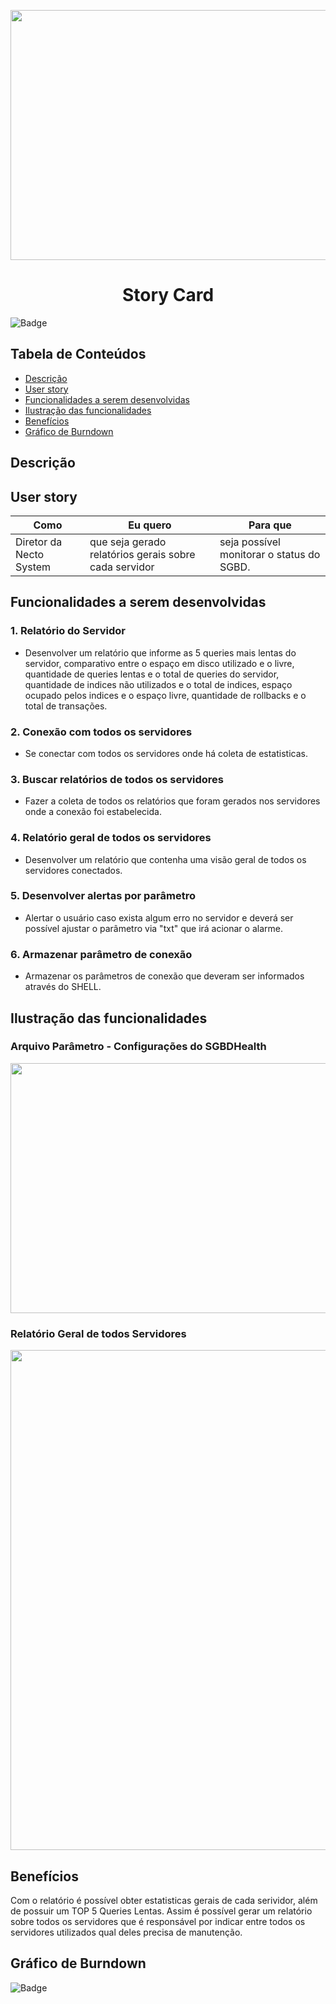 <p align="center">
  <img src="https://github.com/DolphinDatabase/SGBD_Health/blob/Sprint-4/Images%20Sprint%204/Cards%20Sprint%204.png?w=400"height="400" width="700" />

</p>
<h1 align="center"> Story Card  </h1>  

![Badge](https://img.shields.io/badge/STATUS-EM%20DESENVOLVIMENTO-yellow)


## Tabela de Conteúdos  


 * [Descrição](#descrição)
 * [User story](#user-story)  
 * [Funcionalidades a serem desenvolvidas](#funcionalidades-a-serem-desenvolvidas)
 * [Ilustração das funcionalidades](#ilustração-das-funcionalidades)
 * [Benefícios](#benefícios)
 * [Gráfico de Burndown](#gráfico-de-burndown)  



## Descrição  


<p align="justified"> 

  
## User story  
  
 
 | Como | Eu quero | Para que |
 | ------- | ------- | ------- |
 | Diretor da Necto System | que seja gerado relatórios gerais sobre cada servidor  | seja possível monitorar o status do SGBD. |
  
 
## Funcionalidades a serem desenvolvidas  
  
  
 ### 1. Relatório do Servidor 
 - Desenvolver um relatório que informe as 5 queries mais lentas do servidor, comparativo entre o espaço em disco utilizado e o livre, quantidade de queries lentas e o total de queries do servidor, quantidade de indices não utilizados e o total de indices, espaço ocupado pelos indices e o espaço livre, quantidade de rollbacks e o total de transações.
  
 ### 2. Conexão com todos os servidores
 - Se conectar com todos os servidores onde há coleta de estatisticas.
  
 ### 3. Buscar relatórios de todos os servidores
 - Fazer a coleta de todos os relatórios que foram gerados nos servidores onde a conexão foi estabelecida.
  
 ### 4. Relatório geral de todos os servidores
 - Desenvolver um relatório que contenha uma visão geral de todos os servidores conectados.
  
 ### 5. Desenvolver alertas por parâmetro
 - Alertar o usuário caso exista algum erro no servidor e deverá ser possível ajustar o parâmetro via "txt" que irá acionar o alarme.
  
 ### 6. Armazenar parâmetro de conexão
 - Armazenar os parâmetros de conexão que deveram ser informados através do SHELL.
  

  
 ## Ilustração das funcionalidades   
  
  ### Arquivo Parâmetro - Configurações do SGBDHealth    
  
   <p align="left">
  <img src="https://github.com/DolphinDatabase/SGBD_Health/blob/Sprint-4/Images%20Sprint%204/image.png"height="400" width="600" /> 
   
  ### Relatório Geral de todos Servidores     
  
   <p align="left">
  <img src="https://github.com/DolphinDatabase/SGBD_Health/blob/Sprint-4/Images%20Sprint%204/REPORT%20ALL%20SERVERS.png?w=200"height="800" width="800" /> 
     
       
 ## Benefícios
  
   Com o relatório é possível obter estatisticas gerais de cada serividor, além de possuir um TOP 5 Queries Lentas. Assim é possível gerar um relatório sobre todos os servidores    que é responsável por indicar entre todos os servidores utilizados qual deles precisa de manutenção.
  
    
 ## Gráfico de Burndown
  
![Badge](https://img.shields.io/badge/STATUS-EM%20DESENVOLVIMENTO-yellow)

  
  

  
  
  
  
 
